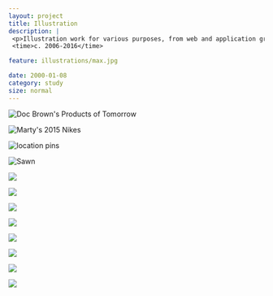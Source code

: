 ```yaml
---
layout: project
title: Illustration
description: |
 <p>Illustration work for various purposes, from web and application graphics to print pieces. Some created for clients, others for personal projects.</p>
 <time>c. 2006-2016</time>

feature: illustrations/max.jpg

date: 2000-01-08
category: study
size: normal
---
```


![Doc Brown's Products of Tomorrow]({{site.project_img_path}}illustrations/bttf_ad.jpg)

![Marty's 2015 Nikes]({{site.project_img_path}}illustrations/nikes.jpg)

![location pins]({{site.project_img_path}}illustrations/pins.jpg)

![Sawn]({{site.project_img_path}}illustrations/sawn.jpg)

![]({{site.project_img_path}}illustrations/learn.jpg)

![]({{site.project_img_path}}illustrations/heads.jpg)

![]({{site.project_img_path}}illustrations/hothead.jpg)

![]({{site.project_img_path}}illustrations/dart.jpg)

![]({{site.project_img_path}}illustrations/crs_dude.jpg)

![]({{site.project_img_path}}illustrations/mic.jpg)

![]({{site.project_img_path}}illustrations/cake.jpg)

![]({{site.project_img_path}}illustrations/prop_slides.jpg)

<!--![Hooplinked badges]({{site.project_img_path}}hooplinked/trophies.jpg)-->
